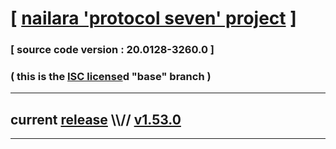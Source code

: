 
# [ [nailara 'protocol seven' project](http://src.nailara.net/) ]

### [ source code version : 20.0128-3260.0 ]

### ( this is the [ISC license](license)d "base" branch )
---
## current [release](https://github.com/anotherlink/nailara/releases) \\\\// [v1.53.0](https://github.com/anotherlink/nailara/releases/tag/v1.53.0)
---
